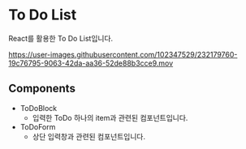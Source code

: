 # To Do List

React를 활용한 To Do List입니다.



https://user-images.githubusercontent.com/102347529/232179760-19c76795-9063-42da-aa36-52de88b3cce9.mov





## Components

-   ToDoBlock
    -   입력한 ToDo 하나의 item과 관련된 컴포넌트입니다.
-   ToDoForm
    -   상단 입력창과 관련된 컴포넌트입니다.
